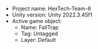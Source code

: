 <!-- UNITY CODE ASSIST INSTRUCTIONS START -->
- Project name: HexTech-Team-6
- Unity version: Unity 2022.3.45f1
- Active game object:
  - Name: FallTrap
  - Tag: Untagged
  - Layer: Default
<!-- UNITY CODE ASSIST INSTRUCTIONS END -->